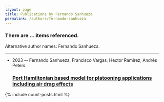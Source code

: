 ```yaml
---
layout: page
title: Publications by Fernando Sanhueza
permalink: /authors/fernando-sanhueza
---
```


<h3 id="number-posts">There are ... items referenced.</h3>
<p id='info-authors'>Alternative author names: Fernando Sanhueza.</p>
<hr />
<ul class="post-list">
<li><span class='post-meta'>2023 -- Fernando Sanhueza, Francisco Vargas, Hector Ramirez, Andrés Peters</span><h3><a class='post-link' href="{{ site.baseurl }}/port-hamiltonian-based-model-for-platooning-applications-including-air-drag-effects">Port Hamiltonian based model for platooning applications including air drag effects</a></h3></li>

</ul>
{% include count-posts.html %}
